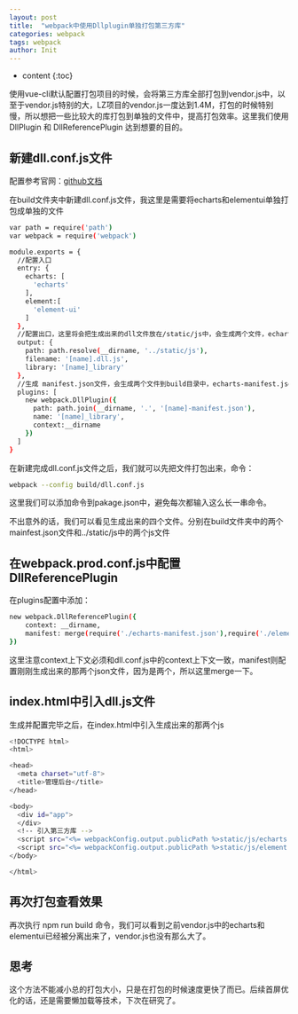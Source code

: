 ```yaml
---
layout: post
title:  "webpack中使用Dllplugin单独打包第三方库"
categories: webpack
tags: webpack
author: Init
---
```


* content
{:toc}

使用vue-cli默认配置打包项目的时候，会将第三方库全部打包到vendor.js中，以至于vendor.js特别的大，LZ项目的vendor.js一度达到1.4M，打包的时候特别慢，所以想把一些比较大的库打包到单独的文件中，提高打包效率。这里我们使用 DllPlugin 和 DllReferencePlugin 达到想要的目的。




## 新建dll.conf.js文件

配置参考官网：[github文档](https://github.com/webpack/docs/wiki/list-of-plugins#dllplugin)

在build文件夹中新建dll.conf.js文件，我这里是需要将echarts和elementui单独打包成单独的文件

``` sh
var path = require('path')
var webpack = require('webpack')

module.exports = {
  //配置入口
  entry: {
    echarts: [
      'echarts'
    ],
    element:[
      'element-ui'
    ]
  },
  //配置出口，这里将会把生成出来的dll文件放在/static/js中，会生成两个文件，echarts.dll.js，element.dll.js
  output: {
    path: path.resolve(__dirname, '../static/js'),
    filename: '[name].dll.js',
    library: '[name]_library'
  },
  //生成 manifest.json文件，会生成两个文件到build目录中，echarts-manifest.json，element-manifest.json
  plugins: [    
    new webpack.DllPlugin({
      path: path.join(__dirname, '.', '[name]-manifest.json'),     
      name: '[name]_library',
      context:__dirname
    })    
  ]
}

```

在新建完成dll.conf.js文件之后，我们就可以先把文件打包出来，命令：

``` sh
webpack --config build/dll.conf.js
```

这里我们可以添加命令到pakage.json中，避免每次都输入这么长一串命令。

不出意外的话，我们可以看见生成出来的四个文件。分别在build文件夹中的两个mainfest.json文件和../static/js中的两个js文件


## 在webpack.prod.conf.js中配置DllReferencePlugin

在plugins配置中添加：

``` sh
new webpack.DllReferencePlugin({
    context: __dirname,
    manifest: merge(require('./echarts-manifest.json'),require('./element-manifest.json'))
})  
```

这里注意context上下文必须和dll.conf.js中的context上下文一致，manifest则配置刚刚生成出来的那两个json文件，因为是两个，所以这里merge一下。

## index.html中引入dll.js文件

生成并配置完毕之后，在index.html中引入生成出来的那两个js

``` sh
<!DOCTYPE html>
<html>

<head>
  <meta charset="utf-8">
  <title>管理后台</title>
</head>

<body>
  <div id="app">
  </div>
  <!-- 引入第三方库 -->
  <script src="<%= webpackConfig.output.publicPath %>static/js/echarts.dll.js"></script>
  <script src="<%= webpackConfig.output.publicPath %>static/js/element.dll.js"></script>
</body>

</html>
```

## 再次打包查看效果

再次执行 npm run build 命令，我们可以看到之前vendor.js中的echarts和elementui已经被分离出来了，vendor.js也没有那么大了。

## 思考

这个方法不能减小总的打包大小，只是在打包的时候速度更快了而已。后续首屏优化的话，还是需要懒加载等技术，下次在研究了。

